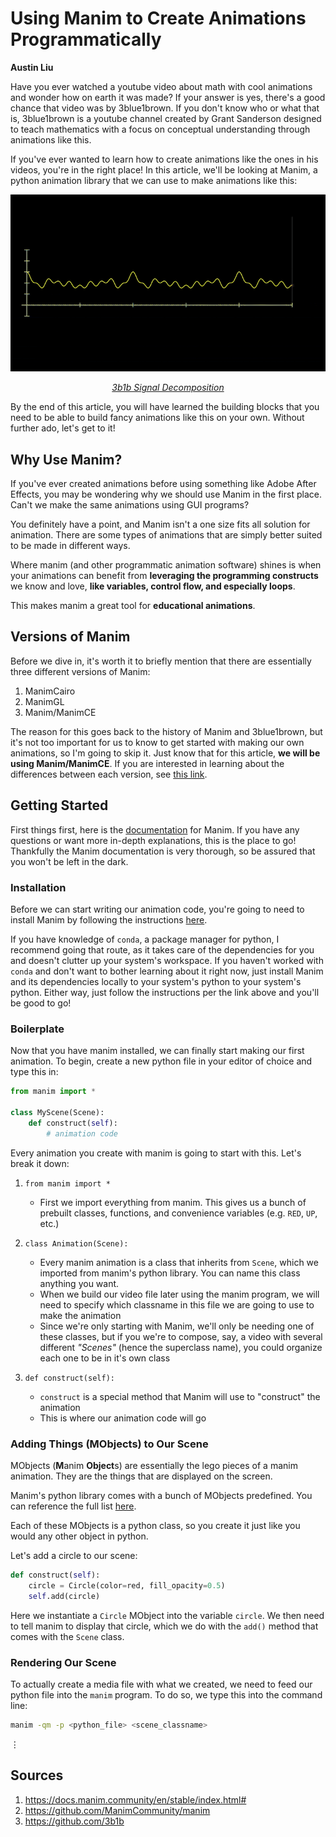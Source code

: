 # Using Manim to Create Animations Programmatically
**Austin Liu**

Have you ever watched a youtube video about math with cool animations and wonder
how on earth it was made? If your answer is yes, there's a good chance that
video was by 3blue1brown. If you don't know who or what that is, 3blue1brown is
a youtube channel created by Grant Sanderson designed to teach mathematics with
a focus on conceptual understanding through animations like this.

If you've ever wanted to learn how to create animations like the ones in his
videos, you're in the right place! In this article, we'll be looking at Manim, a
python animation library that we can use to make animations like this:

<p align="center">
  <img src="images/3b1b-example.gif" />
</p>
<p align="center">
  <a href="https://youtu.be/spUNpyF58BY?t=131"><em>3b1b Signal Decomposition</em></a>
</p>

By the end of this article, you will have learned the building blocks that you
need to be able to build fancy animations like this on your own. Without further
ado, let's get to it!

## Why Use Manim?
If you've ever created animations before using something like Adobe After
Effects, you may be wondering why we should use Manim in the first place. Can't
we make the same animations using GUI programs?

You definitely have a point, and Manim isn't a one size fits all
solution for animation. There are some types of animations that are simply
better suited to be made in different ways.

Where manim (and other programmatic animation software) shines is when your
animations can benefit from **leveraging the programming constructs** we know and
love, **like variables, control flow, and especially loops**.

This makes manim a great tool for **educational animations**.

## Versions of Manim
Before we dive in, it's worth it to briefly mention that there are essentially
three different versions of Manim:

1. ManimCairo
2. ManimGL
3. Manim/ManimCE

The reason for this goes back to the history of Manim and 3blue1brown, but it's
not too important for us to know to get started with making our own animations,
so I'm going to skip it. Just know that for this article, **we will be using
Manim/ManimCE**. If you are interested in learning about the differences between
each version, see [this
link](https://docs.manim.community/en/stable/faq/installation.html#:~:text=Manim%2C%20or%20ManimCE%20refers%20to,by%20Grant%20%E2%80%9C3b1b%E2%80%9D%20Sanderson.).

## Getting Started
First things first, here is the [documentation](https://docs.manim.community/en/stable/reference.html) for Manim. If you have any
questions or want more in-depth explanations, this is the place to go!
Thankfully the Manim documentation is very thorough, so be assured that you
won't be left in the dark.

### Installation
Before we can start writing our animation code, you're going to need to install
Manim by following the instructions
[here](https://docs.manim.community/en/stable/installation.html).

If you have knowledge of `conda`, a package manager for python, I recommend
going that route, as it takes care of the dependencies for you and doesn't
clutter up your system's workspace. If you haven't worked with `conda` and don't
want to bother learning about it right now, just install Manim and its
dependencies locally to your system's python to your system's python. Either
way, just follow the instructions per the link above and you'll be good to go!

### Boilerplate
Now that you have manim installed, we can finally start making our first
animation. To begin, create a new python file in your editor of choice and type
this in:

```python
from manim import *

class MyScene(Scene):
    def construct(self):
        # animation code
```

Every animation you create with manim is going to start with this. Let's break
it down:

1. `from manim import *`

    - First we import everything from manim. This gives us a bunch of prebuilt
      classes, functions, and convenience variables (e.g. `RED`, `UP`,
      etc.)

2. `class Animation(Scene):`

    - Every manim animation is a class that inherits from `Scene`, which we
      imported from manim's python library. You can name this class anything you
      want.
    - When we build our video file later using the manim program, we will need
      to specify which classname in this file we are going to use to make the
      animation
    - Since we're only starting with Manim, we'll only be needing one of these
      classes, but if you we're to compose, say, a video with several different
      *"Scenes"* (hence the superclass name), you could organize each one to be in it's own class

3. `def construct(self):`

    - `construct` is a special method that Manim will use to "construct" the
      animation
    - This is where our animation code will go

### Adding Things (MObjects) to Our Scene
MObjects (**M**anim **Object**s) are essentially the lego pieces of a manim
animation. They are the things that are displayed on the screen.

Manim's python library comes with a bunch of MObjects predefined. You can
reference the full list
[here](https://docs.manim.community/en/stable/reference.html#mobjects).

Each of these MObjects is a python class, so you create it just like you would
any other object in python.

Let's add a circle to our scene:
```python
def construct(self):
    circle = Circle(color=red, fill_opacity=0.5)
    self.add(circle)
```

Here we instantiate a `Circle` MObject into the variable `circle`. We then need
to tell manim to display that circle, which we do with the `add()` method that
comes with the `Scene` class.

### Rendering Our Scene
To actually create a media file with what we created, we need to feed our python
file into the `manim` program. To do so, we type this into the command line:
```bash
manim -qm -p <python_file> <scene_classname>
```

$\vdots$

## Sources
1. https://docs.manim.community/en/stable/index.html#
2. https://github.com/ManimCommunity/manim
3. https://github.com/3b1b

